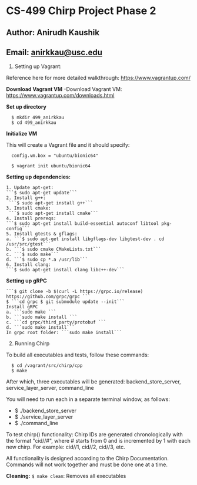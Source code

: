 # CS-499 Chirp Project Phase 2

## Author: Anirudh Kaushik
## Email: anirkkau@usc.edu

1) Setting up Vagrant:

  Reference here for more detailed walkthrough: https://www.vagrantup.com/ 

  **Download Vagrant VM**
  -Download Vagrant VM: https://www.vagrantup.com/downloads.html

  **Set up directory**

  ```
    $ mkdir 499_anirkkau
    $ cd 499_anirkkau
  ```

  **Initialize VM**

  This will create a Vagrant file and it should specify:
  ```
    config.vm.box = "ubuntu/bionic64"
  ```

  ```
    $ vagrant init ubuntu/bionic64
  ```

  **Setting up dependencies:**

    1. Update apt-get: 
    ```$ sudo apt-get update```
    2. Install g++:
     ```$ sudo apt-get install g++```
    3. Install cmake:
     ```$ sudo apt-get install cmake```
    4. Install prereqs: 
    ```$ sudo apt-get install build-essential autoconf libtool pkg-config```
    5. Install gtests & gflags:
    a. ```$ sudo apt-get install libgflags-dev libgtest-dev . cd /usr/src/gtest``` 
    b. ```$ sudo cmake CMakeLists.txt``` 
    c. ```$ sudo make``` 
    d. ```$ sudo cp *.a /usr/lib```
    6. Install clang: 
    ```$ sudo apt-get install clang libc++-dev```

**Setting up gRPC**

    ```$ git clone -b $(curl -L https://grpc.io/release) https://github.com/grpc/grpc ```
    $ ```cd grpc $ git submodule update --init```
    Install gRPC 
    a. ```sudo make ```
    b. ```sudo make install ```
    c. ```cd grpc/third_party/protobuf ```
    d. ```sudo make install```
    In grpc root folder: ```sudo make install```


2) Running Chirp

  To build all executables and tests, follow these commands:
  ```
    $ cd /vagrant/src/chirp/cpp
    $ make
  ```

  After which, three executables will be generated: backend_store_server, service_layer_server, command_line

  You will need to run each in a separate terminal window, as follows:
  - $ ./backend_store_server
  - $ ./service_layer_server
  - $ ./command_line <flags>

  To test chirp() functionality:
  Chirp IDs are generated chronologically with the format "cid//#",
  where # starts from 0 and is incremented by 1 with each new chirp.
  For example: cid//1, cid//2, cid//3, etc.

  All functionality is designed according to the Chirp Documentation. Commands will not work together and must be done one at a time.
   
**Cleaning:**
```$ make clean```: Removes all executables
